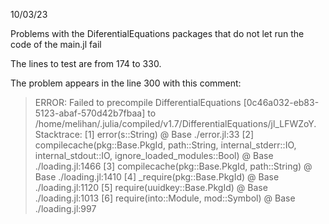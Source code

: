 10/03/23

Problems with the DiferentialEquations packages that do not let run the code of the main.jl fail

The lines to test are from 174 to 330.

The problem appears in the line 300 with this comment:

> ERROR: Failed to precompile DifferentialEquations [0c46a032-eb83-5123-abaf-570d42b7fbaa] to /home/melihan/.julia/compiled/v1.7/DifferentialEquations/jl_LFWZoY.
> Stacktrace:
>  [1] error(s::String)
>    @ Base ./error.jl:33
>  [2] compilecache(pkg::Base.PkgId, path::String, internal_stderr::IO, internal_stdout::IO, ignore_loaded_modules::Bool)
>    @ Base ./loading.jl:1466
>  [3] compilecache(pkg::Base.PkgId, path::String)
>    @ Base ./loading.jl:1410
>  [4] _require(pkg::Base.PkgId)
>    @ Base ./loading.jl:1120
>  [5] require(uuidkey::Base.PkgId)
>    @ Base ./loading.jl:1013
>  [6] require(into::Module, mod::Symbol)
>    @ Base ./loading.jl:997

